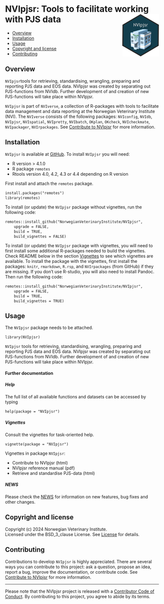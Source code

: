 # NVIpjsr: Tools to facilitate working with PJS data <img src="man/figures/NVIpjsr_logo.png" align="right" height="138" />

<!-- README.md is generated from README.Rmd. Please edit that file -->

-   [Overview](#overview)
-   [Installation](#installation)
-   [Usage](#usage)
-   [Copyright and license](#copyright-and-license)
-   [Contributing](#contributing)

## Overview

`NVIpjsr`tools for retrieving, standardising, wrangling, preparing and
reporting PJS data and EOS data. NVIpjsr was created by separating out
PJS-functions from NVIdb. Further development of and creation of new
PJS-functions will take place within NVIpjsr.

`NVIpjsr` is part of `NVIverse`, a collection of R-packages with tools
to facilitate data management and data reporting at the Norwegian
Veterinary Institute (NVI). The `NVIverse` consists of the following
packages: `NVIconfig`, `NVIdb`, `NVIpjsr`, `NVIspatial`, `NVIpretty`,
`NVIbatch`, `OKplan`, `OKcheck`, `NVIcheckmate`, `NVIpackager`,
`NVIrpackages`. See [Contribute to
NVIpjsr](https://github.com/NorwegianVeterinaryInstitute/NVIpjsr/blob/main/CONTRIBUTING.md)
for more information.

## Installation

`NVIpjsr` is available at
[GitHub](https://github.com/NorwegianVeterinaryInstitute). To install
`NVIpjsr` you will need:

-   R version &gt; 4.1.0
-   R package `remotes`
-   Rtools version 4.0, 4.2, 4.3 or 4.4 depending on R version

First install and attach the `remotes` package.

    install.packages("remotes")
    library(remotes)

To install (or update) the `NVIpjsr` package without vignettes, run the
following code:

    remotes::install_github("NorwegianVeterinaryInstitute/NVIpjsr",
        upgrade = FALSE,
        build = TRUE,
        build_vignettes = FALSE)

To install (or update) the `NVIpjsr` package with vignettes, you will
need to first install some additional R-packages needed to build the
vignettes. Check README below in the section [Vignettes](#vignettes) to
see which vignettes are available. To install the package with the
vignettes, first install the packages: `knitr`, `rmarkdown`, `R.rsp`,
and `NVIrpackages` (from GitHub) if they are missing. If you don’t use
R-studio, you will also need to install Pandoc. Then run the following
code:

    remotes::install_github("NorwegianVeterinaryInstitute/NVIpjsr",
        upgrade = FALSE,
        build = TRUE,
        build_vignettes = TRUE)

## Usage

The `NVIpjsr` package needs to be attached.

    library(NVIpjsr)

`NVIpjsr` tools for retrieving, standardising, wrangling, preparing and
reporting PJS data and EOS data. NVIpjsr was created by separating out
PJS-functions from NVIdb. Further development of and creation of new
PJS-functions will take place within NVIpjsr.

#### Further documentation

##### Help

The full list of all available functions and datasets can be accessed by
typing

    help(package = "NVIpjsr")

##### Vignettes

Consult the vignettes for task-oriented help.

    vignette(package = "NVIpjsr")

Vignettes in package `NVIpjsr`:

-   Contribute to NVIpjsr (html)  
-   NVIpjsr reference manual (pdf)  
-   Retrieve and standardise PJS-data (html)

##### NEWS

Please check the
[NEWS](https://github.com/NorwegianVeterinaryInstitute/NVIpjsr/blob/main/NEWS)
for information on new features, bug fixes and other changes.

## Copyright and license

Copyright (c) 2024 Norwegian Veterinary Institute.  
Licensed under the BSD\_3\_clause License. See
[License](https://github.com/NorwegianVeterinaryInstitute/NVIpjsr/blob/main/LICENSE)
for details.

## Contributing

Contributions to develop `NVIpjsr` is highly appreciated. There are
several ways you can contribute to this project: ask a question, propose
an idea, report a bug, improve the documentation, or contribute code.
See [Contribute to
NVIpjsr](https://github.com/NorwegianVeterinaryInstitute/NVIpjsr/blob/main/CONTRIBUTING.md)
for more information.

------------------------------------------------------------------------

<!-- Code of conduct -->

Please note that the NVIpjsr project is released with a [Contributor
Code of
Conduct](https://github.com/NorwegianVeterinaryInstitute/NVIpjsr/blob/main/CODE_OF_CONDUCT.md).
By contributing to this project, you agree to abide by its terms.
